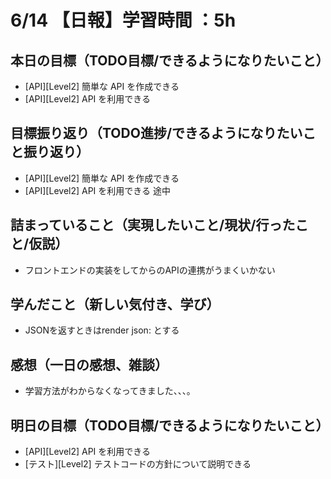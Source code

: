 # 6/14 【日報】学習時間 ：5h
## 本日の目標（TODO目標/できるようになりたいこと）
- [API][Level2] 簡単な API を作成できる
- [API][Level2] API を利用できる
## 目標振り返り（TODO進捗/できるようになりたいこと振り返り）
- [API][Level2] 簡単な API を作成できる
- [API][Level2] API を利用できる 途中
## 詰まっていること（実現したいこと/現状/行ったこと/仮説）
- フロントエンドの実装をしてからのAPIの連携がうまくいかない
## 学んだこと（新しい気付き、学び）
- JSONを返すときはrender json: とする
## 感想（一日の感想、雑談）
- 学習方法がわからなくなってきました、、、。
## 明日の目標（TODO目標/できるようになりたいこと）
- [API][Level2] API を利用できる
- [テスト][Level2] テストコードの方針について説明できる
